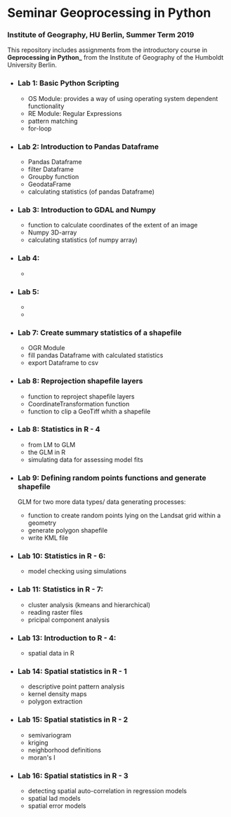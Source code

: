 



# Seminar Geoprocessing in Python
### Institute of Geography, HU Berlin, Summer Term 2019

This repository includes assignments from the introductory course in **Geprocessing in Python_** from the Institute of Geography of the Humboldt University Berlin.

* ### Lab 1: Basic Python Scripting
     * OS Module: provides a way of using operating system dependent functionality
     * RE Module: Regular Expressions
     * pattern matching
     * for-loop

* ### Lab 2: Introduction to Pandas Dataframe 
     * Pandas Dataframe 
     * filter Dataframe
     * Groupby function
     * GeodataFrame
     * calculating statistics (of pandas Dataframe)

* ### Lab 3: Introduction to GDAL and Numpy
     * function to calculate coordinates of the extent of an image
     * Numpy 3D-array 
     * calculating statistics (of numpy array)
 
* ### Lab 4: 
     * 

* ### Lab 5: 
    * 
    * 
    
* ### Lab 7: Create summary statistics of a shapefile
    * OGR Module 
    * fill pandas Dataframe with calculated statistics
    * export Dataframe to csv

* ### Lab 8: Reprojection shapefile layers
    * function to reproject shapefile layers
    * CoordinateTransformation function 
    * function to clip a GeoTiff whith a shapefile 
 
* ### Lab 8: Statistics in R - 4
    * from LM to GLM
    * the GLM in R 
    * simulating data for assessing model fits
    
* ### Lab 9: Defining random points functions and generate shapefile
    GLM for two more data types/ data generating processes: 
    * function to create random points lying on the Landsat grid within a geometry
    * generate polygon shapefile 
    * write KML file 
    
  
* ### Lab 10: Statistics in R - 6:
    * model checking using simulations 

* ### Lab 11: Statistics in R - 7:
    * cluster analysis (kmeans and hierarchical)
    * reading raster files
    * pricipal component analysis 
    
* ### Lab 13: Introduction to R - 4:
    * spatial data in R 
    
* ### Lab 14: Spatial statistics in R - 1
    * descriptive point pattern analysis
    * kernel density maps
    * polygon extraction
 
 * ### Lab 15: Spatial statistics in R - 2 
     * semivariogram
     * kriging
     * neighborhood definitions
     * moran's I 
   
 * ### Lab 16: Spatial statistics in R - 3
     * detecting spatial auto-correlation in regression models
     * spatial lad models
     * spatial error models 

